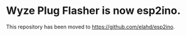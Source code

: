 # Wyze Plug Flasher is now esp2ino.

This repository has been moved to https://github.com/elahd/esp2ino.
